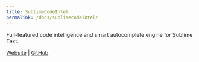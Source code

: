 ```yaml
---
title: SublimeCodeIntel
permalink: /docs/sublimecodeintel/
---
```


Full-featured code intelligence and smart autocomplete engine for Sublime Text.

[<i class="fa fa-globe"></i> Website](http://sublimecodeintel.com)
|
[<i class="fa fa-github"></i> GitHub](https://github.com/SublimeCodeIntel/SublimeCodeIntel)
